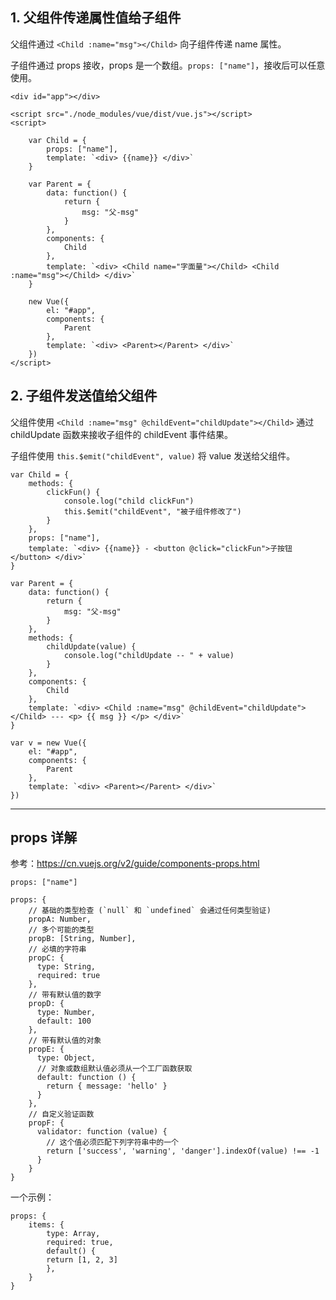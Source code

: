 ## 1. 父组件传递属性值给子组件

父组件通过 `<Child :name="msg"></Child>` 向子组件传递 name 属性。

子组件通过 props 接收，props 是一个数组。`props: ["name"]`，接收后可以任意使用。

```
<div id="app"></div>

<script src="./node_modules/vue/dist/vue.js"></script>
<script>

    var Child = {
        props: ["name"],
        template: `<div> {{name}} </div>`
    }

    var Parent = {
        data: function() {
            return {
                msg: "父-msg"
            }
        },
        components: {
            Child
        }, 
        template: `<div> <Child name="字面量"></Child> <Child :name="msg"></Child> </div>`
    }

    new Vue({
        el: "#app",
        components: {
            Parent
        },
        template: `<div> <Parent></Parent> </div>`
    })
</script>
```

## 2. 子组件发送值给父组件

父组件使用 `<Child :name="msg" @childEvent="childUpdate"></Child>` 通过 childUpdate 函数来接收子组件的 childEvent 事件结果。

子组件使用 `this.$emit("childEvent", value)` 将 value 发送给父组件。

```
var Child = {
    methods: {
        clickFun() {
            console.log("child clickFun")
            this.$emit("childEvent", "被子组件修改了")
        }
    },
    props: ["name"],
    template: `<div> {{name}} - <button @click="clickFun">子按钮</button> </div>`
}

var Parent = {
    data: function() {
        return {
            msg: "父-msg"
        }
    },
    methods: {
        childUpdate(value) {
            console.log("childUpdate -- " + value)
        }
    },
    components: {
        Child
    }, 
    template: `<div> <Child :name="msg" @childEvent="childUpdate"></Child> --- <p> {{ msg }} </p> </div>`
}

var v = new Vue({
    el: "#app",
    components: {
        Parent
    },
    template: `<div> <Parent></Parent> </div>`
})
```

---

## props 详解

参考：https://cn.vuejs.org/v2/guide/components-props.html

```
props: ["name"]

props: {
    // 基础的类型检查 (`null` 和 `undefined` 会通过任何类型验证)
    propA: Number,
    // 多个可能的类型
    propB: [String, Number],
    // 必填的字符串
    propC: {
      type: String,
      required: true
    },
    // 带有默认值的数字
    propD: {
      type: Number,
      default: 100
    },
    // 带有默认值的对象
    propE: {
      type: Object,
      // 对象或数组默认值必须从一个工厂函数获取
      default: function () {
        return { message: 'hello' }
      }
    },
    // 自定义验证函数
    propF: {
      validator: function (value) {
        // 这个值必须匹配下列字符串中的一个
        return ['success', 'warning', 'danger'].indexOf(value) !== -1
      }
    }
}
```

一个示例：

```
props: {
    items: {
        type: Array,
        required: true,
        default() {
        return [1, 2, 3]
        },
    }
}
```
